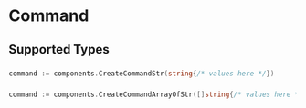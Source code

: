 # Command


## Supported Types

### 

```go
command := components.CreateCommandStr(string{/* values here */})
```

### 

```go
command := components.CreateCommandArrayOfStr([]string{/* values here */})
```

